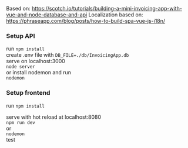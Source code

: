 Based on:
https://scotch.io/tutorials/building-a-mini-invoicing-app-with-vue-and-node-database-and-api
Localization based on: 
https://phraseapp.com/blog/posts/how-to-build-spa-vue-js-i18n/

### Setup API
run `npm install`  
create .env file with `DB_FILE=./db/InvoicingApp.db`  
serve on localhost:3000  
`node server`  
or install nodemon and run  
 `nodemon`  
   
 
 ### Setup frontend
 run `npm install`
 
 serve with hot reload at localhost:8080  
 `npm run dev`  
 or  
 `nodemon`  
 test